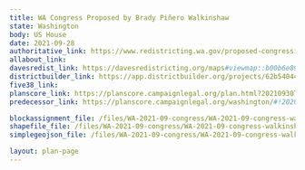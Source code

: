 ```yaml
---
title: WA Congress Proposed by Brady Piñero Walkinshaw
state: Washington
body: US House
date: 2021-09-28
authoritative_link: https://www.redistricting.wa.gov/proposed-congressional-maps
allabout_link:
davesredist_link: https://davesredistricting.org/maps#viewmap::b00b6e89-faa3-412b-82ff-9deec2e47c08
districtbuilder_link: https://app.districtbuilder.org/projects/62b54044-2434-4af9-98d2-8359dcd83d12
five38_link:
planscore_link: https://planscore.campaignlegal.org/plan.html?20210930T050350.349924166Z
predecessor_link: https://planscore.campaignlegal.org/washington/#!2020-plan-ushouse-eg

blockassignment_file: /files/WA-2021-09-congress/WA-2021-09-congress-walkinshaw.zip
shapefile_file: /files/WA-2021-09-congress/WA-2021-09-congress-walkinshaw.shp.zip
simplegeojson_file: /files/WA-2021-09-congress/WA-2021-09-congress-walkinshaw.geojson

layout: plan-page
---
```

